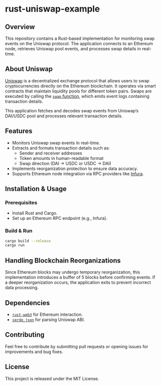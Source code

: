# rust-uniswap-example

## Overview

This repository contains a Rust-based implementation for monitoring swap events on the Uniswap protocol. The application connects to an Ethereum node, retrieves Uniswap pool events, and processes swap details in real-time.

## About Uniswap

[Uniswap](https://docs.uniswap.org/protocol/introduction) is a decentralized exchange protocol that allows users to swap cryptocurrencies directly on the Ethereum blockchain. It operates via smart contracts that maintain liquidity pools for different token pairs. Swaps are executed by calling the [`swap` function](https://github.com/Uniswap/v3-core/blob/412d9b236a1e75a98568d49b1aeb21e3a1430544/contracts/UniswapV3Pool.sol#L596), which emits event logs containing transaction details.

This application fetches and decodes swap events from Uniswap’s DAI/USDC pool and processes relevant transaction details.

## Features

- Monitors Uniswap swap events in real-time.
- Extracts and formats transaction details such as:
  - Sender and receiver addresses
  - Token amounts in human-readable format
  - Swap direction (DAI → USDC or USDC → DAI)
- Implements reorganization protection to ensure data accuracy.
- Supports Ethereum node integration via RPC providers like [Infura](https://infura.io/).

## Installation & Usage

### Prerequisites
- Install Rust and Cargo.
- Set up an Ethereum RPC endpoint (e.g., Infura).

### Build & Run
```sh
cargo build --release
cargo run
```

## Handling Blockchain Reorganizations

Since Ethereum blocks may undergo temporary reorganization, this implementation introduces a buffer of 5 blocks before confirming events. If a deeper reorganization occurs, the application exits to prevent incorrect data processing.

## Dependencies
- [`rust-web3`](https://github.com/tomusdrw/rust-web3) for Ethereum interaction.
- [`serde_json`](https://docs.rs/serde_json/) for parsing Uniswap ABI.

## Contributing
Feel free to contribute by submitting pull requests or opening issues for improvements and bug fixes.

## License
This project is released under the MIT License.
